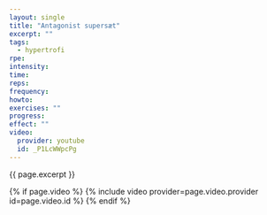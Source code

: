 ```yaml
---
layout: single
title: "Antagonist supersæt"
excerpt: ""
tags:
  - hypertrofi
rpe: 
intensity: 
time: 
reps: 
frequency: 
howto:
exercises: ""
progress:
effect: ""
video:
  provider: youtube
  id: _P1LcWWpcPg
---
```


{{ page.excerpt }}

{% if page.video %}
  {% include video provider=page.video.provider id=page.video.id %}
{% endif %}
